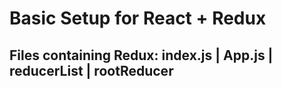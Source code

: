 # Basic Setup for React + Redux
## Files containing Redux: index.js | App.js | reducerList | rootReducer
